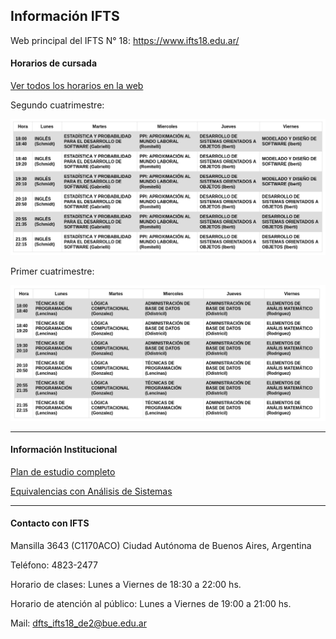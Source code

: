 ## Información IFTS

Web principal del IFTS N° 18: https://www.ifts18.edu.ar/

#### Horarios de cursada

[Ver todos los horarios en la web](https://www.ifts18.edu.ar/carreras/tsds/horario-tsds)

Segundo cuatrimestre:

![](./horarios-cuatrim-02.png)

Primer cuatrimestre:

![](./horarios-cuatrim-01.png)

---

#### Información Institucional

[Plan de estudio completo](https://www.ifts18.edu.ar/carreras/tsds/plan-tsds)

[Equivalencias con Análisis de Sistemas](https://www.ifts18.edu.ar/carreras/equivalencias-entre-planes)


---

#### Contacto con IFTS

Mansilla 3643 (C1170ACO) Ciudad Autónoma de Buenos Aires, Argentina

Teléfono: 4823-2477

Horario de clases: Lunes a Viernes de 18:30 a 22:00 hs.

Horario de atención al público: Lunes a Viernes de 19:00 a 21:00 hs.

Mail: [dfts_ifts18_de2@bue.edu.ar](mailto:Dfts_ifts18_de2@bue.edu.ar)